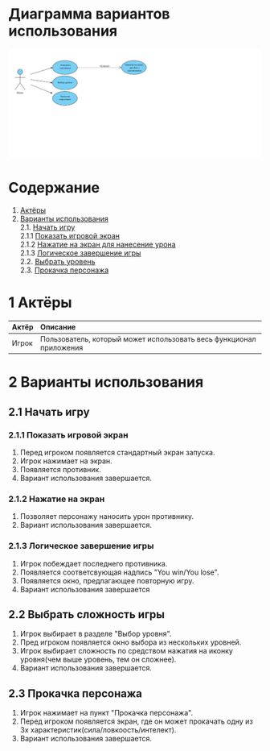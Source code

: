 # Диаграмма вариантов использования

![Диаграмма вариантов использования](https://github.com/Alekasndr/RPGcliker/blob/master/Images/Diagrams/Use_case.png)

# Содержание

1. [Актёры](#1) <br>
2. [Варианты использования](#2) <br>
    2.1. [Начать игру](#2.1) <br>
      2.1.1 [Показать игровой экран](#2.1.1) <br>
      2.1.2 [Нажатие на экран для нанесение урона](#2.1.2) <br>
      2.1.3 [Логическое завершение игры](#2.1.3) <br>
    2.2. [Выбрать уровень](#2.2) <br>
    2.3. [Прокачка персонажа](#2.3) <br>
    
        
 <a name="1"/>
 
 # 1 Актёры
 
| Актёр | Описание |
|:--|:--|
| Игрок | Пользователь, который может использовать весь функционал приложения |

<a name="2"/>

# 2 Варианты использования

<a name="2.1"/>

## 2.1 Начать игру

<a name="2.1.1"/>

### 2.1.1 Показать игровой экран
1. Перед игроком появляется стандартный экран запуска.<br>
2. Игрок нажимает на экран.<br>
3. Появляется противник.
4. Вариант использования завершается.

<a name="2.1.2"/>

### 2.1.2 Нажатие на экран
1. Позволяет персонажу наносить урон противнику.
2. Вариант использования завершается.

<a name="2.1.3"/>

### 2.1.3 Логическое завершение игры
1. Игрок побеждает последнего противника. 
2. Появляется соответсвующая надпись "You win/You lose".
3. Появляется окно, предлагающее повторную игру.
4. Вариант использования завершается

<a name="2.2"/>

## 2.2 Выбрать сложность игры
1. Игрок выбирает в разделе "Выбор уровня".
2. Пред игроком появляется окно выбора из нескольких уровней.
3. Игрок выбирает сложность по средством нажатия на иконку уровня(чем выше уровень, тем он сложнее).
4. Вариант использования завершается.

<a name="2.3"/>

## 2.3 Прокачка персонажа
1. Игрок нажимает на пункт "Прокачка персонажа".
2. Перед игроком появляется экран, где он может прокачать одну из 3х характеристик(сила/ловкоость/интелект).<br>
3. Вариант использования завершается.
